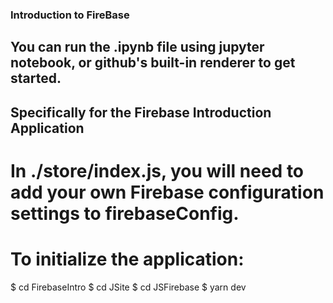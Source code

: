 ### Introduction to FireBase
## You can run the .ipynb file using jupyter notebook, or github's built-in renderer to get started.

## Specifically for the Firebase Introduction Application
# In ./store/index.js, you will need to add your own Firebase configuration settings to firebaseConfig.
# To initialize the application:
$ cd FirebaseIntro
$ cd JSite
$ cd JSFirebase
$ yarn dev
